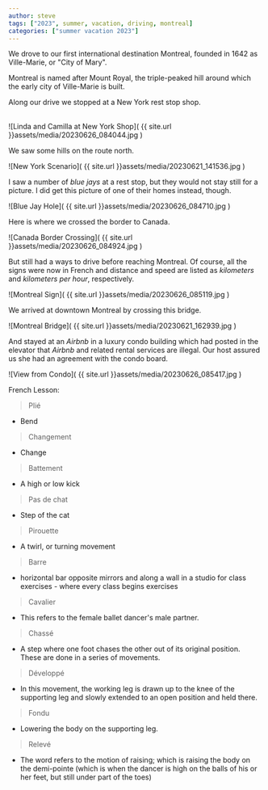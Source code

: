 ```yaml
---
author: steve
tags: ["2023", summer, vacation, driving, montreal]
categories: ["summer vacation 2023"]
---
```


We drove to our first international destination Montreal, founded in 1642 as Ville-Marie, or "City of Mary".  

Montreal is named after Mount Royal, the triple-peaked hill around which the early city of Ville-Marie is built.  

Along our drive we stopped at a New York rest stop shop.  
<br/>

![Linda and Camilla at New York Shop]( {{ site.url }}assets/media/20230626_084044.jpg )
<br/>

We saw some hills on the route north.  

![New York Scenario]( {{ site.url }}assets/media/20230621_141536.jpg )
<br/>

I saw a number of *blue jays* at a rest stop, but they would not stay still for a picture. I did get this picture of one of their homes instead, though.  

![Blue Jay Hole]( {{ site.url }}assets/media/20230626_084710.jpg )
<br/>

Here is where we crossed the border to Canada.  

![Canada Border Crossing]( {{ site.url }}assets/media/20230626_084924.jpg )
<br/>

But still had a ways to drive before reaching Montreal.  Of course, all the signs were now in French and distance and speed are listed as *kilometers* and *kilometers per hour*, respectively.  

![Montreal Sign]( {{ site.url }}assets/media/20230626_085119.jpg )
<br/>

We arrived at downtown Montreal by crossing this bridge.  

![Montreal Bridge]( {{ site.url }}assets/media/20230621_162939.jpg )
<br/>

And stayed at an *Airbnb* in a luxury condo building which had posted in the elevator that *Airbnb* and related rental services are illegal.  Our host assured us she had an agreement with the condo board.  

![View from Condo]( {{ site.url }}assets/media/20230626_085417.jpg )
<br/>

French Lesson:

> Plié

- Bend
  
> Changement

- Change

> Battement

- A high or low kick
  
> Pas de chat

- Step of the cat
  
> Pirouette

- A twirl, or turning movement

> Barre

- horizontal bar opposite mirrors and along a wall in a studio for class exercises - where every class begins exercises

> Cavalier

- This refers to the female ballet dancer's male partner.

> Chassé

- A step where one foot chases the other out of its original position. These are done in a series of movements.

> Développé

- In this movement, the working leg is drawn up to the knee of the supporting leg and slowly extended to an open position and held there.

> Fondu

- Lowering the body on the supporting leg.

> Relevé

- The word refers to the motion of raising; which is raising the body on the demi-pointe (which is when the dancer is high on the balls of his or her feet, but still under part of the toes)
